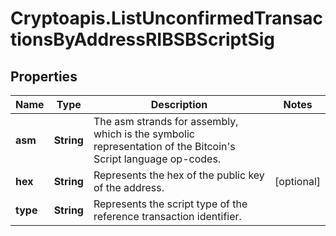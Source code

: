 # Cryptoapis.ListUnconfirmedTransactionsByAddressRIBSBScriptSig

## Properties

Name | Type | Description | Notes
------------ | ------------- | ------------- | -------------
**asm** | **String** | The asm strands for assembly, which is the symbolic representation of the Bitcoin&#39;s Script language op-codes. | 
**hex** | **String** | Represents the hex of the public key of the address. | [optional] 
**type** | **String** | Represents the script type of the reference transaction identifier. | 



